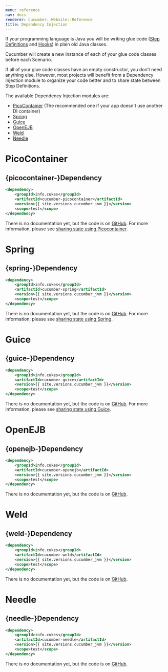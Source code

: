 ```yaml
---
menu: reference
nav: docs
renderer: Cucumber::Website::Reference
title: Dependency Injection
---
```


If your programming language is Java you will be writing glue code
([Step Definitions](/cucumber/step-definitions/) and [Hooks](/cucumber/hooks/)) in plain old Java classes.

Cucumber will create a new instance of each of your glue code classes before each Scenario.

If all of your glue code classes have an empty constructor, you don’t need anything else. However, most projects will benefit from a Dependency Injection module to organize your code better and to share state between Step Definitions.

The available Dependency Injection modules are:

- [PicoContainer](#picocontainer) (The recommended one if your app doesn't use another DI container)
- [Spring](#spring)
- [Guice](#guice)
- [OpenEJB](#openejb)
- [Weld](#weld)
- [Needle](#needle)

# PicoContainer

## {picocontainer-}Dependency

```xml
<dependency>
    <groupId>info.cukes</groupId>
    <artifactId>cucumber-picocontainer</artifactId>
    <version>{{ site.versions.cucumber_jvm }}</version>
    <scope>test</scope>
</dependency>
```

There is no documentation yet, but the code is on [GitHub](https://github.com/cucumber/cucumber-jvm/tree/master/picocontainer).
For more information, please see [sharing state using Picocontainer](http://www.thinkcode.se/blog/2017/04/01/sharing-state-between-steps-in-cucumberjvm-using-picocontainer).

# Spring

## {spring-}Dependency

```xml
<dependency>
    <groupId>info.cukes</groupId>
    <artifactId>cucumber-spring</artifactId>
    <version>{{ site.versions.cucumber_jvm }}</version>
    <scope>test</scope>
</dependency>
```

There is no documentation yet, but the code is on [GitHub](https://github.com/cucumber/cucumber-jvm/tree/master/spring).
For more information, please see [sharing state using Spring](http://www.thinkcode.se/blog/2017/06/24/sharing-state-between-steps-in-cucumberjvm-using-spring).

# Guice

## {guice-}Dependency

```xml
<dependency>
    <groupId>info.cukes</groupId>
    <artifactId>cucumber-guice</artifactId>
    <version>{{ site.versions.cucumber_jvm }}</version>
    <scope>test</scope>
</dependency>
```

There is no documentation yet, but the code is on [GitHub](https://github.com/cucumber/cucumber-jvm/tree/master/guice).
For more information, please see [sharing state using Guice](http://www.thinkcode.se/blog/2017/08/16/sharing-state-between-steps-in-cucumberjvm-using-guice).
# OpenEJB

## {openejb-}Dependency

```xml
<dependency>
    <groupId>info.cukes</groupId>
    <artifactId>cucumber-openejb</artifactId>
    <version>{{ site.versions.cucumber_jvm }}</version>
    <scope>test</scope>
</dependency>
```

There is no documentation yet, but the code is on [GitHub](https://github.com/cucumber/cucumber-jvm/tree/master/openejb).

# Weld

## {weld-}Dependency

```xml
<dependency>
    <groupId>info.cukes</groupId>
    <artifactId>cucumber-weld</artifactId>
    <version>{{ site.versions.cucumber_jvm }}</version>
    <scope>test</scope>
</dependency>
```

There is no documentation yet, but the code is on [GitHub](https://github.com/cucumber/cucumber-jvm/tree/master/weld).

# Needle

## {needle-}Dependency

```xml
<dependency>
    <groupId>info.cukes</groupId>
    <artifactId>cucumber-needle</artifactId>
    <version>{{ site.versions.cucumber_jvm }}</version>
    <scope>test</scope>
</dependency>
```

There is no documentation yet, but the code is on [GitHub](https://github.com/cucumber/cucumber-jvm/tree/master/needle).
